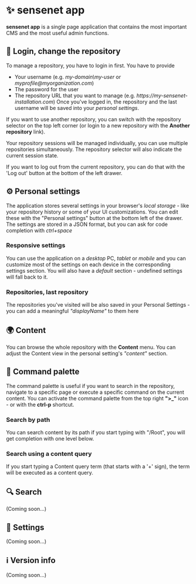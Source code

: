 # ✨ sensenet app

**sensenet app** is a single page application that contains the most important CMS and the most useful admin functions.

## 🔑 Login, change the repository

To manage a repository, you have to login in first. You have to provide

- Your username (e.g. _my-domain\\my-user_ or _myprofile@myorganization.com_)
- The password for the user
- The repository URL that you want to manage (e.g. _https://my-sensenet-installation.com_)
  Once you've logged in, the repository and the last username will be saved into your _personal settings_.

If you want to use another repository, you can switch with the repository selector on the top left corner (or login to a new repository with the **Another repository** link).

Your repository sessions will be managed individually, you can use multiple repositories simultaneously. The repository selector will also indicate the current session state.

If you want to log out from the current repository, you can do that with the 'Log out' button at the bottom of the left drawer.

## ⚙ Personal settings

The application stores several settings in your browser's _local storage_ - like your repository history or some of your UI customizations.
You can edit these with the "Personal settings" button at the bottom left of the drawer. The settings are stored in a JSON format, but you can ask for code completion with _ctrl+space_

### Responsive settings

You can use the application on a _desktop_ PC, _tablet_ or _mobile_ and you can customize most of the settings on each device in the corresponding settings section. You will also have a _default_ section - undefined settings will fall back to it.

### Repositories, last repository

The repositories you've visited will be also saved in your Personal Settings - you can add a meaningful _"displayName"_ to them here

## 🌍 Content

You can browse the whole repository with the **Content** menu.
You can adjust the Content view in the personal setting's _"content"_ section.

## 🌈 Command palette

The command palette is useful if you want to search in the repository, navigate to a specific page or execute a specific command on the current content.
You can activate the command palette from the top right **">\_"** icon - or with the **ctrl-p** shortcut.

### Search by path

You can search content by its path if you start typing with "/Root", you will get completion with one level below.

### Search using a content query

If you start typing a Content query term (that starts with a '+' sign), the term will be executed as a content query.

## 🔍 Search

(Coming soon...)

## 🔧 Settings

(Coming soon...)

## ℹ Version info

(Coming soon...)
